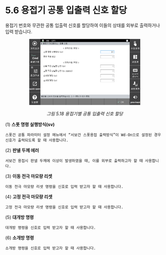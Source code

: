 ﻿# 5.6 용접기 공통 입출력 신호 할당

용접기 번호와 무관한 공통 입출력 신호를 할당하여 이들의 상태를 외부로 출력하거나 입력 받습니다.

<p align=center>
<img src="../.gitbook/assets/image (72).png" width="70%"></img>
<em><p align="center">그림 5.18 용접기별 공통 입출력 신호 할당</p></em>
</p>

(1)  **스폿 명령 실행방식(sv)**

    스폿건 공통 파라미터 설정 메뉴에서 “서보건 스폿용접 출력방식”이 Wd-On으로 설정된 경우 신호가 출력되도록 할 때 사용합니다.
(2)  **판넬 두께 에러**

    서보건 용접시 판넬 두께에 이상이 발생하였을 때, 이를 외부로 출력하고자 할 때 사용합니다.
(3)  **이동 전극 마모량 리셋**

    이동 전극 마모량 리셋 명령을 신호로 입력 받고자 할 때 사용합니다.
(4)  **고정 전극 마모량 리셋**

    고정 전극 마모량 리셋 명령을 신호로 입력 받고자 할 때 사용합니다.
(5)  **대개방 명령**

    대개방 명령을 신호로 입력 받고자 할 때 사용합니다.
(6)  **소개방 명령**

    소개방 명령을 신호로 입력 받고자 할 때 사용합니다.

